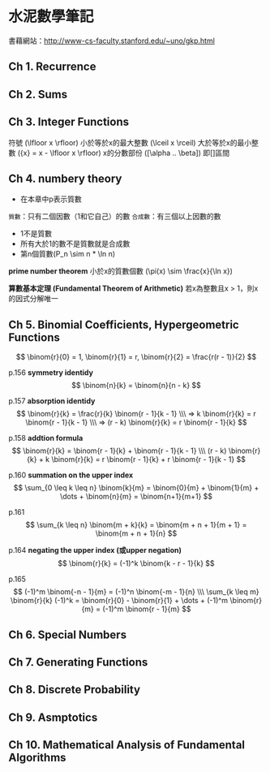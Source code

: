 # 水泥數學筆記

書藉網站：<http://www-cs-faculty.stanford.edu/~uno/gkp.html>

## Ch 1. Recurrence

## Ch 2. Sums

## Ch 3. Integer Functions 
符號
\(\lfloor x \rfloor\) 小於等於x的最大整數
\(\lceil x \rceil\) 大於等於x的最小整數
\({x} = x - \lfloor x \rfloor\) x的分數部份
\([\alpha .. \beta]\) 即[]區間


## Ch 4. numbery theory
* 在本章中p表示質數

`質數`：只有二個因數（1和它自己）的數
`合成數`：有三個以上因數的數

* 1不是質數
* 所有大於1的數不是質數就是合成數
* 第n個質數\(P_n \sim n * \ln n\)

**prime number theorem**
小於x的質數個數 \(\pi(x) \sim \frac{x}{\ln x}\)

**算數基本定理 (Fundamental Theorem of Arithmetic)**
若x為整數且x > 1，則x的因式分解唯一


## Ch 5. Binomial Coefficients, Hypergeometric Functions
$$
\binom{r}{0} = 1, \binom{r}{1} = r, \binom{r}{2} = \frac{r(r - 1)}{2}
$$

p.156 **symmetry identidy**
$$
\binom{n}{k} = \binom{n}{n - k}
$$

p.157 **absorption identidy**
$$
\binom{r}{k} = \frac{r}{k} \binom{r - 1}{k - 1} \\\
=> k \binom{r}{k} = r \binom{r - 1}{k - 1} \\\
=> (r - k) \binom{r}{k} = r \binom{r - 1}{k}
$$

p.158 **addtion formula**
$$
\binom{r}{k} = \binom{r - 1}{k} + \binom{r - 1}{k - 1} \\\
(r - k) \binom{r}{k} + k \binom{r}{k} = r \binom{r - 1}{k} + r \binom{r - 1}{k - 1}
$$

p.160 **summation on the upper index**
$$
\sum_{0 \leq k \leq n} \binom{k}{m} = \binom{0}{m} + \binom{1}{m} + \dots +  \binom{n}{m} = \binom{n+1}{m+1}
$$
  
p.161
$$
\sum_{k \leq n} \binom{m + k}{k} = \binom{m + n + 1}{m + 1} = \binom{m + n + 1}{n}
$$

p.164 **negating the upper index (或upper negation)**
$$
\binom{r}{k} = (-1)^k \binom{k - r - 1}{k}
$$

p.165
$$
(-1)^m \binom{-n - 1}{m} = (-1)^n \binom{-m - 1}{n} \\\
\sum_{k \leq m} \binom{r}{k} (-1)^k = \binom{r}{0} - \binom{r}{1} + \dots + (-1)^m \binom{r}{m} = (-1)^m \binom{r - 1}{m}
$$

  
  
## Ch 6. Special Numbers

## Ch 7. Generating Functions

## Ch 8. Discrete Probability

## Ch 9. Asmptotics

## Ch 10. Mathematical Analysis of Fundamental Algorithms 